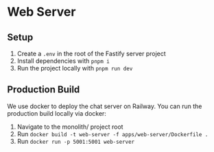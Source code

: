 # Web Server

## Setup

1. Create a `.env` in the root of the Fastify server project
2. Install dependencies with `pnpm i`
3. Run the project locally with `pnpm run dev`

## Production Build

We use docker to deploy the chat server on Railway.
You can run the production build locally via docker:

1. Navigate to the monolith/ project root
2. Run `docker build -t web-server -f apps/web-server/Dockerfile .`
3. Run `docker run -p 5001:5001 web-server`
